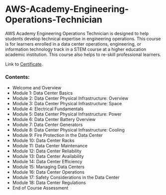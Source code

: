 # AWS-Academy-Engineering-Operations-Technician
AWS Academy Engineering Operations Technician is designed to help students develop technical expertise in engineering operations. This course is for learners enrolled in a data center operations, engineering, or information technology track in a STEM course at a higher education academic institution. This course also helps to re-skill professional learners.

Link to [Certificate](https://www.credly.com/badges/4b144936-7d6d-4a33-976e-8e9b5126e6f6/public_url).

### Contents:

- Welcome and Overview
- Module 1: Data Center Basics
- Module 2: Data Center Physical Infrastructure: Overview
- Module 3: Data Center Physical Infrastructure: Space
- Module 4: Electrical Fundamentals
- Module 5: Data Center Physical Infrastructure: Power
- Module 6: Data Center Battery Overview
- Module 7: Data Center Generators
- Module 8: Data Center Physical Infrastructure: Cooling
- Module 9: Fire Protection in the Data Center
- Module 10: Data Center Racks
- Module 11: Data Center Maintenance
- Module 12: Data Center Reliability
- Module 13: Data Center Availability
- Module 14: Data Center Efficiency
- Module 15: Managing Data Centers
- Module 16: Data Center Operations
- Module 17: Safety Considerations in the Data Center
- Module 18: Data Center Regulations
- End of Course Assessment